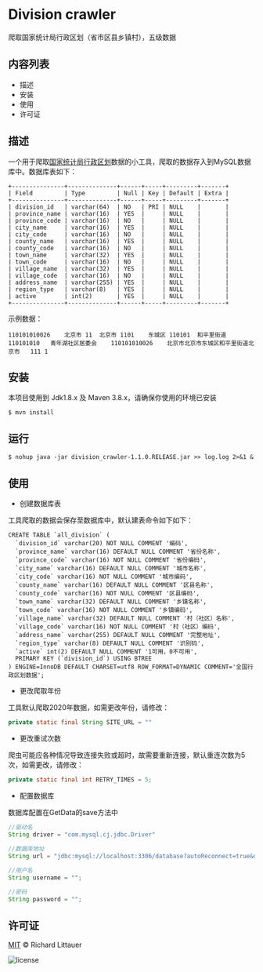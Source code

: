 # Division crawler

爬取国家统计局行政区划（省市区县乡镇村），五级数据



## 内容列表

* 描述
* 安装
* 使用
* 许可证

## 描述

一个用于爬取[国家统计局行政区划](http://www.stats.gov.cn/tjsj/tjbz/tjyqhdmhcxhfdm/2020/)数据的小工具，爬取的数据存入到MySQL数据库中。数据库表如下：

```mysql
+---------------+--------------+------+-----+---------+-------+
| Field         | Type         | Null | Key | Default | Extra |
+---------------+--------------+------+-----+---------+-------+
| division_id   | varchar(64)  | NO   | PRI | NULL    |       |
| province_name | varchar(16)  | YES  |     | NULL    |       |
| province_code | varchar(16)  | NO   |     | NULL    |       |
| city_name     | varchar(16)  | YES  |     | NULL    |       |
| city_code     | varchar(16)  | NO   |     | NULL    |       |
| county_name   | varchar(16)  | YES  |     | NULL    |       |
| county_code   | varchar(16)  | NO   |     | NULL    |       |
| town_name     | varchar(32)  | YES  |     | NULL    |       |
| town_code     | varchar(16)  | NO   |     | NULL    |       |
| village_name  | varchar(32)  | YES  |     | NULL    |       |
| village_code  | varchar(16)  | NO   |     | NULL    |       |
| address_name  | varchar(255) | YES  |     | NULL    |       |
| region_type   | varchar(8)   | YES  |     | NULL    |       |
| active        | int(2)       | YES  |     | NULL    |       |
+---------------+--------------+------+-----+---------+-------+
```

示例数据：

```
110101010026	北京市	11	北京市	1101	东城区	110101	和平里街道	110101010	青年湖社区居委会	110101010026	北京市北京市东城区和平里街道北京市	111	1
```



## 安装

本项目使用到 Jdk1.8.x 及 Maven 3.8.x，请确保你使用的环境已安装

```shell
$ mvn install
```

## 运行
```shell
$ nohup java -jar division_crawler-1.1.0.RELEASE.jar >> log.log 2>&1 &
```

## 使用

* 创建数据库表

工具爬取的数据会保存至数据库中，默认建表命令如下如下：

```mysql
CREATE TABLE `all_division` (
  `division_id` varchar(20) NOT NULL COMMENT '编码',
  `province_name` varchar(16) DEFAULT NULL COMMENT '省份名称',
  `province_code` varchar(16) NOT NULL COMMENT '省份编码',
  `city_name` varchar(16) DEFAULT NULL COMMENT '城市名称',
  `city_code` varchar(16) NOT NULL COMMENT '城市编码',
  `county_name` varchar(16) DEFAULT NULL COMMENT '区县名称',
  `county_code` varchar(16) NOT NULL COMMENT '区县编码',
  `town_name` varchar(32) DEFAULT NULL COMMENT '乡镇名称',
  `town_code` varchar(16) NOT NULL COMMENT '乡镇编码',
  `village_name` varchar(32) DEFAULT NULL COMMENT '村（社区）名称',
  `village_code` varchar(16) NOT NULL COMMENT '村（社区）编码',
  `address_name` varchar(255) DEFAULT NULL COMMENT '完整地址',
  `region_type` varchar(8) DEFAULT NULL COMMENT '识别码',
  `active` int(2) DEFAULT NULL COMMENT '1可用，0不可用',
  PRIMARY KEY (`division_id`) USING BTREE
) ENGINE=InnoDB DEFAULT CHARSET=utf8 ROW_FORMAT=DYNAMIC COMMENT='全国行政区划数据';
```

* 更改爬取年份

工具默认爬取2020年数据，如需更改年份，请修改：

```java
private static final String SITE_URL = ""
```

* 更改重试次数

爬虫可能应各种情况导致连接失败或超时，故需要重新连接，默认重连次数为5次，如需更改，请修改：

```java
private static final int RETRY_TIMES = 5;
```

* 配置数据库

数据库配置在GetData的save方法中

```java
//驱动名
String driver = "com.mysql.cj.jdbc.Driver"
    
//数据库地址
String url = "jdbc:mysql://localhost:3306/database?autoReconnect=true&useUnicode=true&characterEncoding=utf-8&serverTimezone=Asia/Shanghai&useSSL=false&rewriteBatchedStatements=true";

//用户名
String username = "";

//密码
String password = "";
```



## 许可证

[MIT](https://github.com/RichardLitt/standard-readme/blob/master/LICENSE) © Richard Littauer

 ![license](https://img.shields.io/badge/license-MIT-green)